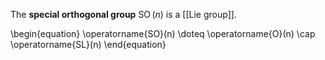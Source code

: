 The **special orthogonal group** $\operatorname{SO}(n)$ is a [[Lie group]].

\begin{equation}
\operatorname{SO}(n) \doteq \operatorname{O}(n) \cap \operatorname{SL}(n)
\end{equation}